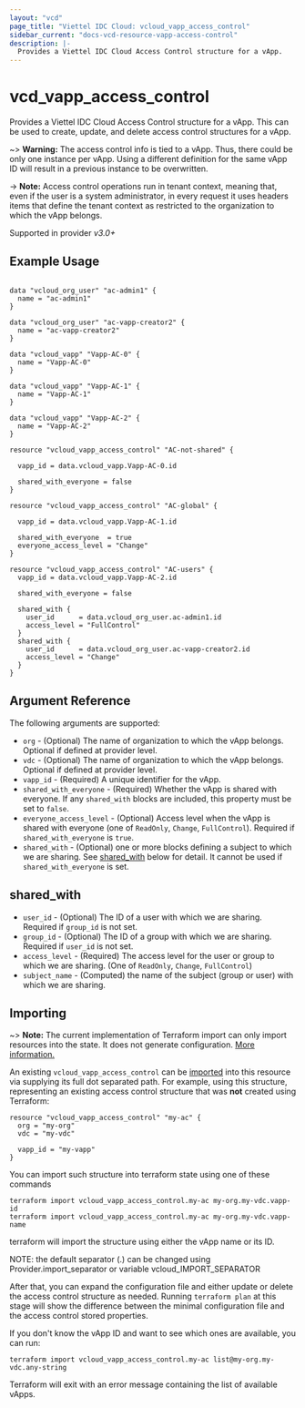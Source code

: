 ```yaml
---
layout: "vcd"
page_title: "Viettel IDC Cloud: vcloud_vapp_access_control"
sidebar_current: "docs-vcd-resource-vapp-access-control"
description: |-
  Provides a Viettel IDC Cloud Access Control structure for a vApp.
---
```


# vcd\_vapp\_access\_control

Provides a Viettel IDC Cloud Access Control structure for a vApp. This can be used to create, update, and delete access control structures for a vApp.

~> **Warning:** The access control info is tied to a vApp. Thus, there could be only one instance per vApp. Using a different
definition for the same vApp ID will result in a previous instance to be overwritten.

-> **Note:** Access control operations run in tenant context, meaning that, even if the user is a system administrator,
in every request it uses headers items that define the tenant context as restricted to the organization to which the vApp belongs.

Supported in provider *v3.0+*

## Example Usage

```hcl

data "vcloud_org_user" "ac-admin1" {
  name = "ac-admin1"
}

data "vcloud_org_user" "ac-vapp-creator2" {
  name = "ac-vapp-creator2"
}

data "vcloud_vapp" "Vapp-AC-0" {
  name = "Vapp-AC-0"
}

data "vcloud_vapp" "Vapp-AC-1" {
  name = "Vapp-AC-1"
}

data "vcloud_vapp" "Vapp-AC-2" {
  name = "Vapp-AC-2"
}

resource "vcloud_vapp_access_control" "AC-not-shared" {

  vapp_id = data.vcloud_vapp.Vapp-AC-0.id

  shared_with_everyone = false
}

resource "vcloud_vapp_access_control" "AC-global" {

  vapp_id = data.vcloud_vapp.Vapp-AC-1.id

  shared_with_everyone  = true
  everyone_access_level = "Change"
}

resource "vcloud_vapp_access_control" "AC-users" {
  vapp_id = data.vcloud_vapp.Vapp-AC-2.id

  shared_with_everyone = false

  shared_with {
    user_id      = data.vcloud_org_user.ac-admin1.id
    access_level = "FullControl"
  }
  shared_with {
    user_id      = data.vcloud_org_user.ac-vapp-creator2.id
    access_level = "Change"
  }
}
```

## Argument Reference

The following arguments are supported:

* `org` - (Optional) The name of organization to which the vApp belongs. Optional if defined at provider level.
* `vdc` - (Optional) The name of organization to which the vApp belongs. Optional if defined at provider level.
* `vapp_id` - (Required) A unique identifier for the vApp.
* `shared_with_everyone` - (Required) Whether the vApp is shared with everyone. If any `shared_with` blocks are included,
  this property must be set to `false`.
* `everyone_access_level` - (Optional) Access level when the vApp is shared with everyone (one of `ReadOnly`, `Change`, 
`FullControl`). Required if `shared_with_everyone` is `true`.
* `shared_with` - (Optional) one or more blocks defining a subject to which we are sharing. 
   See [shared_with](#shared_with) below for detail. It cannot be used if `shared_with_everyone` is set.


## shared_with

* `user_id` - (Optional) The ID of a user with which we are sharing. Required if `group_id` is not set.
* `group_id` - (Optional) The ID of a group with which we are sharing. Required if `user_id` is not set.
* `access_level` - (Required) The access level for the user or group to which we are sharing. (One of `ReadOnly`, `Change`, `FullControl`)
* `subject_name` - (Computed) the name of the subject (group or user) with which we are sharing.


## Importing

~> **Note:** The current implementation of Terraform import can only import resources into the state. It does not generate
configuration. [More information.][docs-import]

An existing `vcloud_vapp_access_control` can be [imported][docs-import] into this resource via supplying its full dot separated path.
For example, using this structure, representing an existing access control structure that was **not** created using Terraform:

```hcl
resource "vcloud_vapp_access_control" "my-ac" {
  org = "my-org"
  vdc = "my-vdc"

  vapp_id = "my-vapp"
}
```

You can import such structure into terraform state using one of these commands

```
terraform import vcloud_vapp_access_control.my-ac my-org.my-vdc.vapp-id
terraform import vcloud_vapp_access_control.my-ac my-org.my-vdc.vapp-name
```

terraform will import the structure using either the vApp name or its ID.


NOTE: the default separator (.) can be changed using Provider.import_separator or variable vcloud_IMPORT_SEPARATOR

[docs-import]:https://www.terraform.io/docs/import/

After that, you can expand the configuration file and either update or delete the access control structure as needed. Running `terraform plan`
at this stage will show the difference between the minimal configuration file and the access control stored properties.

If you don't know the vApp ID and want to see which ones are available, you can run:

```
terraform import vcloud_vapp_access_control.my-ac list@my-org.my-vdc.any-string
```

Terraform will exit with an error message containing the list of available vApps.
